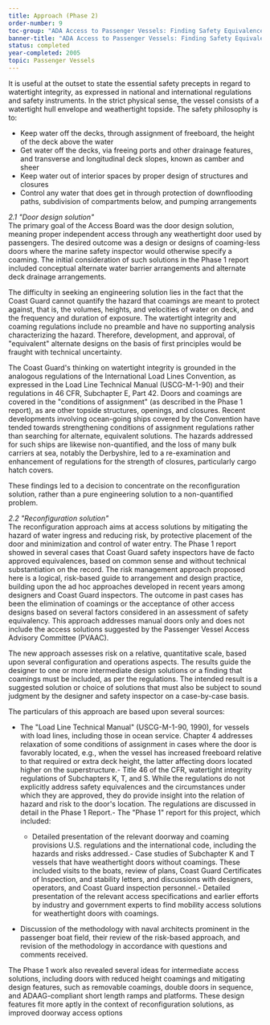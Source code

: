 ```yaml
---
title: Approach (Phase 2)
order-number: 9
toc-group: "ADA Access to Passenger Vessels: Finding Safety Equivalence Solutions for Weathertight Doors with Coamings"
banner-title: "ADA Access to Passenger Vessels: Finding Safety Equivalence Solutions for Weathertight Doors with Coamings"
status: completed
year-completed: 2005
topic: Passenger Vessels
---
```


It is useful at the outset to state the essential safety precepts in regard to watertight integrity, as expressed in national and international regulations and safety instruments. In the strict physical sense, the vessel consists of a watertight hull envelope and weathertight topside. The safety philosophy is to:

-   Keep water off the decks, through assignment of freeboard, the height of the deck above the water
-   Get water off the decks, via freeing ports and other drainage features, and transverse and longitudinal deck slopes, known as camber and sheer
-   Keep water out of interior spaces by proper design of structures and closures
-   Control any water that does get in through protection of downflooding paths, subdivision of compartments below, and pumping arrangements

*2.1 "Door design solution"*\
The primary goal of the Access Board was the door design solution, meaning proper independent access through any weathertight door used by passengers. The desired outcome was a design or designs of coaming-less doors where the marine safety inspector would otherwise specify a coaming. The initial consideration of such solutions in the Phase 1 report included conceptual alternate water barrier arrangements and alternate deck drainage arrangements.

The difficulty in seeking an engineering solution lies in the fact that the Coast Guard cannot quantify the hazard that coamings are meant to protect against, that is, the volumes, heights, and velocities of water on deck, and the frequency and duration of exposure. The watertight integrity and coaming regulations include no preamble and have no supporting analysis characterizing the hazard. Therefore, development, and approval, of "equivalent" alternate designs on the basis of first principles would be fraught with technical uncertainty.

The Coast Guard's thinking on watertight integrity is grounded in the analogous regulations of the International Load Lines Convention, as expressed in the Load Line Technical Manual (USCG-M-1-90) and their regulations in 46 CFR, Subchapter E, Part 42. Doors and coamings are covered in the "conditions of assignment" (as described in the Phase 1 report), as are other topside structures, openings, and closures. Recent developments involving ocean-going ships covered by the Convention have tended towards strengthening conditions of assignment regulations rather than searching for alternate, equivalent solutions. The hazards addressed for such ships are likewise non-quantified, and the loss of many bulk carriers at sea, notably the Derbyshire, led to a re-examination and enhancement of regulations for the strength of closures, particularly cargo hatch covers.

These findings led to a decision to concentrate on the reconfiguration solution, rather than a pure engineering solution to a non-quantified problem.

*2.2 "Reconfiguration solution"*\
The reconfiguration approach aims at access solutions by mitigating the hazard of water ingress and reducing risk, by protective placement of the door and minimization and control of water entry. The Phase 1 report showed in several cases that Coast Guard safety inspectors have de facto approved equivalences, based on common sense and without technical substantiation on the record. The risk management approach proposed here is a logical, risk-based guide to arrangement and design practice, building upon the ad hoc approaches developed in recent years among designers and Coast Guard inspectors. The outcome in past cases has been the elimination of coamings or the acceptance of other access designs based on several factors considered in an assessment of safety equivalency. This approach addresses manual doors only and does not include the access solutions suggested by the Passenger Vessel Access Advisory Committee (PVAAC).

The new approach assesses risk on a relative, quantitative scale, based upon several configuration and operations aspects. The results guide the designer to one or more intermediate design solutions or a finding that coamings must be included, as per the regulations. The intended result is a suggested solution or choice of solutions that must also be subject to sound judgment by the designer and safety inspector on a case-by-case basis.

The particulars of this approach are based upon several sources:

-   The "Load Line Technical Manual" (USCG-M-1-90, 1990), for vessels with load lines, including those in ocean service. Chapter 4 addresses relaxation of some conditions of assignment in cases where the door is favorably located, e.g., when the vessel has increased freeboard relative to that required or extra deck height, the latter affecting doors located higher on the superstructure.-   Title 46 of the CFR, watertight integrity regulations of Subchapters K, T, and S. While the regulations do not explicitly address safety equivalences and the circumstances under which they are approved, they do provide insight into the relation of hazard and risk to the door's location. The regulations are discussed in detail in the Phase 1 Report.-   The "Phase 1" report for this project, which included:

    -   Detailed presentation of the relevant doorway and coaming provisions U.S. regulations and the international code, including the hazards and risks addressed.-   Case studies of Subchapter K and T vessels that have weathertight doors without coamings. These included visits to the boats, review of plans, Coast Guard Certificates of Inspection, and stability letters, and discussions with designers, operators, and Coast Guard inspection personnel.-   Detailed presentation of the relevant access specifications and earlier efforts by industry and government experts to find mobility access solutions for weathertight doors with coamings.

-   Discussion of the methodology with naval architects prominent in the passenger boat field, their review of the risk-based approach, and revision of the methodology in accordance with questions and comments received.

The Phase 1 work also revealed several ideas for intermediate access solutions, including doors with reduced height coamings and mitigating design features, such as removable coamings, double doors in sequence, and ADAAG-compliant short length ramps and platforms. These design features fit more aptly in the context of reconfiguration solutions, as improved doorway access options
